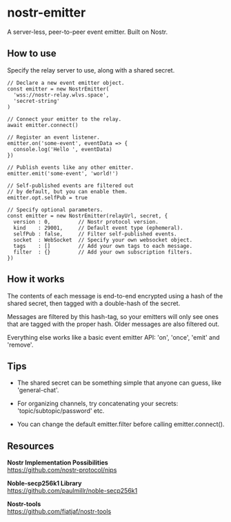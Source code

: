 # nostr-emitter
A server-less, peer-to-peer event emitter. Built on Nostr.

## How to use
Specify the relay server to use, along with a shared secret.

```
// Declare a new event emitter object.
const emitter = new NostrEmitter(
  'wss://nostr-relay.wlvs.space',
  'secret-string'
)

// Connect your emitter to the relay.
await emitter.connect()

// Register an event listener.
emitter.on('some-event', eventData => {
  console.log('Hello ', eventData)
})

// Publish events like any other emitter.
emitter.emit('some-event', 'world!')

// Self-published events are filtered out 
// by default, but you can enable them.
emitter.opt.selfPub = true

// Specify optional parameters.
const emitter = new NostrEmitter(relayUrl, secret, {
  version : 0,         // Nostr protocol version.
  kind    : 29001,     // Default event type (ephemeral).
  selfPub : false,     // Filter self-published events.
  socket  : WebSocket  // Specify your own websocket object.
  tags    : []         // Add your own tags to each message.
  filter  : {}         // Add your own subscription filters.
})
```

## How it works
The contents of each message is end-to-end encrypted using a hash of the shared secret, then tagged with a double-hash of the secret. 

Messages are filtered by this hash-tag, so your emitters will only see ones that are tagged with the proper hash. Older messages are also filtered out.

Everything else works like a basic event emitter API: 'on', 'once', 'emit' and 'remove'.

## Tips
* The shared secret can be something simple that anyone can guess, like 'general-chat'.

* For organizing channels, try concatenating your secrets:
  'topic/subtopic/password' etc.

* You can change the default emitter.filter before calling emitter.connect().

## Resources
**Nostr Implementation Possibilities**  
https://github.com/nostr-protocol/nips

**Noble-secp256k1 Library**  
https://github.com/paulmillr/noble-secp256k1

**Nostr-tools**  
https://github.com/fiatjaf/nostr-tools
